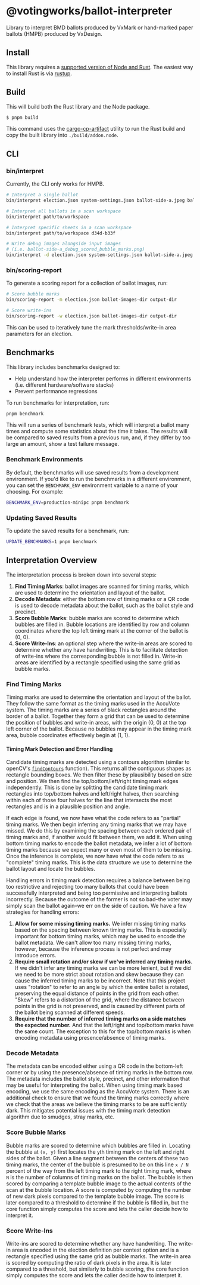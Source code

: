 # @votingworks/ballot-interpreter

Library to interpret BMD ballots produced by VxMark or hand-marked paper ballots
(HMPB) produced by VxDesign.

## Install

This library requires a
[supported version of Node and Rust](https://github.com/neon-bindings/neon#platform-support).
The easiest way to install Rust is via [rustup](https://rustup.rs/).

## Build

This will build both the Rust library and the Node package.

```sh
$ pnpm build
```

This command uses the
[cargo-cp-artifact](https://github.com/neon-bindings/cargo-cp-artifact) utility
to run the Rust build and copy the built library into `./build/addon.node`.

## CLI

### bin/interpret

Currently, the CLI only works for HMPB.

```sh
# Interpret a single ballot
bin/interpret election.json system-settings.json ballot-side-a.jpeg ballot-side-b.jpeg

# Interpret all ballots in a scan workspace
bin/interpret path/to/workspace

# Interpret specific sheets in a scan workspace
bin/interpret path/to/workspace d34d-b33f

# Write debug images alongside input images
# (i.e. ballot-side-a_debug_scored_bubble_marks.png)
bin/interpret -d election.json system-settings.json ballot-side-a.jpeg ballot-side-b.jpeg
```

### bin/scoring-report

To generate a scoring report for a collection of ballot images, run:

```sh
# Score bubble marks
bin/scoring-report -m election.json ballot-images-dir output-dir

# Score write-ins
bin/scoring-report -w election.json ballot-images-dir output-dir
```

This can be used to iteratively tune the mark thresholds/write-in area
parameters for an election.

## Benchmarks

This library includes benchmarks designed to:

- Help understand how the interpreter performs in different environments (i.e.
  different hardware/software stacks)
- Prevent performance regressions

To run benchmarks for interpretation, run:

```sh
pnpm benchmark
```

This will run a series of benchmark tests, which will interpret a ballot many
times and compute some statistics about the time it takes. The results will be
compared to saved results from a previous run, and, if they differ by too large
an amount, show a test failure message.

### Benchmark Environments

By default, the benchmarks will use saved results from a development
environment. If you'd like to run the benchmarks in a different environment, you
can set the `BENCHMARK_ENV` environment variable to a name of your choosing. For
example:

```sh
BENCHMARK_ENV=production-minipc pnpm benchmark
```

### Updating Saved Results

To update the saved results for a benchmark, run:

```sh
UPDATE_BENCHMARKS=1 pnpm benchmark
```

## Interpretation Overview

The interpretation process is broken down into several steps:

1. **Find Timing Marks**: ballot images are scanned for timing marks, which are
   used to determine the orientation and layout of the ballot.
2. **Decode Metadata**: either the bottom row of timing marks or a QR code is
   used to decode metadata about the ballot, such as the ballot style and
   precinct.
3. **Score Bubble Marks**: bubble marks are scored to determine which bubbles
   are filled in. Bubble locations are identified by row and column coordinates
   where the top left timing mark at the corner of the ballot is (0, 0).
4. **Score Write-Ins**: an optional step where the write-in areas are scored to
   determine whether any have handwriting. This is to facilitate detection of
   write-ins where the corresponding bubble is not filled in. Write-in areas are
   identified by a rectangle specified using the same grid as bubble marks.

### Find Timing Marks

Timing marks are used to determine the orientation and layout of the ballot.
They follow the same format as the timing marks used in the AccuVote system. The
timing marks are a series of black rectangles around the border of a ballot.
Together they form a grid that can be used to determine the position of bubbles
and write-in areas, with the origin (0, 0) at the top left corner of the ballot.
Because no bubbles may appear in the timing mark area, bubble coordinates
effectively begin at (1, 1).

#### Timing Mark Detection and Error Handling

Candidate timing marks are detected using a contours algorithm (similar to
openCV's
[`findContours`](https://docs.opencv.org/3.4/d4/d73/tutorial_py_contours_begin.html)
function). This returns all the contiguous shapes as rectangle bounding boxes.
We then filter these by plausibility based on size and position. We then find
the top/bottom/left/right timing mark edges independently. This is done by
splitting the candidate timing mark rectangles into top/bottom halves and
left/right halves, then searching within each of those four halves for the line
that intersects the most rectangles and is in a plausible position and angle.

If each edge is found, we now have what the code refers to as "partial" timing
marks. We then begin inferring any timing marks that we may have missed. We do
this by examining the spacing between each ordered pair of timing marks and, if
another would fit between them, we add it. When using bottom timing marks to
encode the ballot metadata, we infer a lot of bottom timing marks because we
expect many or even most of them to be missing. Once the inference is complete,
we now have what the code refers to as "complete" timing marks. This is the data
structure we use to determine the ballot layout and locate the bubbles.

Handling errors in timing mark detection requires a balance between being too
restrictive and rejecting too many ballots that could have been successfully
interpreted and being too permissive and interpreting ballots incorrectly.
Because the outcome of the former is not so bad–the voter may simply scan the
ballot again–we err on the side of caution. We have a few strategies for
handling errors:

1. **Allow for some missing timing marks.** We infer missing timing marks based
   on the spacing between known timing marks. This is especially important for
   bottom timing marks, which may be used to encode the ballot metadata. We
   can't allow too many missing timing marks, however, because the inference
   process is not perfect and may introduce errors.
2. **Require small rotation and/or skew if we've inferred any timing marks.** If
   we didn't infer any timing marks we can be more lenient, but if we did we
   need to be more strict about rotation and skew because they can cause the
   inferred timing marks to be incorrect. Note that this project uses "rotation"
   to refer to an angle by which the entire ballot is rotated, preserving the
   equal distance of points in the grid from each other. "Skew" refers to a
   distortion of the grid, where the distance between points in the grid is not
   preserved, and is caused by different parts of the ballot being scanned at
   different speeds.
3. **Require that the number of inferred timing marks on a side matches the
   expected number.** And that the left/right and top/bottom marks have the same
   count. The exception to this for the top/bottom marks is when encoding
   metadata using presence/absence of timing marks.

### Decode Metadata

The metadata can be encoded either using a QR code in the bottom-left corner or
by using the presence/absence of timing marks in the bottom row. The metadata
includes the ballot style, precinct, and other information that may be useful
for interpreting the ballot. When using timing mark based encoding, we use the
same encoding as the AccuVote system. There is an additional check to ensure
that we found the timing marks correctly where we check that the areas we
believe the timing marks to be are sufficiently dark. This mitigates potential
issues with the timing mark detection algorithm due to smudges, stray marks,
etc.

### Score Bubble Marks

Bubble marks are scored to determine which bubbles are filled in. Locating the
bubble at `(x, y)` first locates the `y`th timing mark on the left and right
sides of the ballot. Given a line segment between the centers of these two
timing marks, the center of the bubble is presumed to be on this line `x / N`
percent of the way from the left timing mark to the right timing mark, where `N`
is the number of columns of timing marks on the ballot. The bubble is then
scored by comparing a template bubble image to the actual contents of the scan
at the bubble location. A score is computed by computing the number of new dark
pixels compared to the template bubble image. The score is later compared to a
threshold to determine if the bubble is filled in, but the core function simply
computes the score and lets the caller decide how to interpret it.

### Score Write-Ins

Write-ins are scored to determine whether any have handwriting. The write-in
area is encoded in the election definition per contest option and is a rectangle
specified using the same grid as bubble marks. The write-in area is scored by
computing the ratio of dark pixels in the area. It is later compared to a
threshold, but similarly to bubble scoring, the core function simply computes
the score and lets the caller decide how to interpret it.
